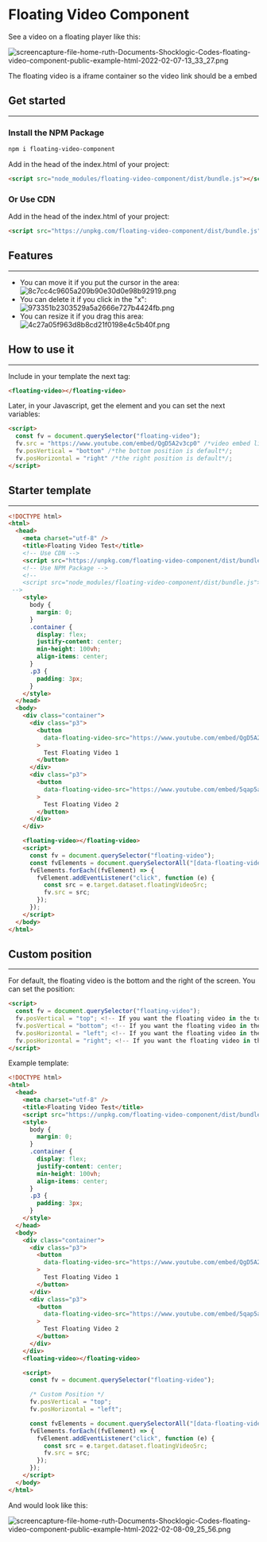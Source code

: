 # Floating Video Component

See a video on a floating player like this:

![screencapture-file-home-ruth-Documents-Shocklogic-Codes-floating-video-component-public-example-html-2022-02-07-13_33_27.png](:/be78a8688f3845188823a54c2e7f3b91)

The floating video is a iframe container so the video link should be a embed

## Get started

---

### Install the NPM Package

```bash
npm i floating-video-component
```

Add in the head of the index.html of your project:

```html
<script src="node_modules/floating-video-component/dist/bundle.js"></script>
```

### Or Use CDN

Add in the head of the index.html of your project:

```html
<script src="https://unpkg.com/floating-video-component/dist/bundle.js"></script>
```

## Features

---

- You can move it if you put the cursor in the area:
  ![8c7cc4c9605a209b90e30d0e98b92919.png](:/d4e7d68ffed44d9ea337265a6c1b9db7)
- You can delete it if you click in the "x":
  ![973351b2303529a5a2666e727b4424fb.png](:/4060a1be932248b6ad0b2df8f6189528)
- You can resize it if you drag this area:
  ![4c27a05f963d8b8cd21f0198e4c5b40f.png](:/4c0e77a3716c4ea2812bb945d53a8715)

## How to use it

---

Include in your template the next tag:

```html
<floating-video></floating-video>
```

Later, in your Javascript, get the element and you can set the next variables:

```html
<script>
  const fv = document.querySelector("floating-video");
  fv.src = "https://www.youtube.com/embed/QgD5A2v3cp0" /*video embed link*/;
  fv.posVertical = "bottom" /*the bottom position is default*/;
  fv.posHorizontal = "right" /*the right position is default*/;
</script>
```

## Starter template

---

```html
<!DOCTYPE html>
<html>
  <head>
    <meta charset="utf-8" />
    <title>Floating Video Test</title>
    <!-- Use CDN -->
    <script src="https://unpkg.com/floating-video-component/dist/bundle.js"></script>
    <!-- Use NPM Package -->
    <!-- 
    <script src="node_modules/floating-video-component/dist/bundle.js"></script>
 -->
    <style>
      body {
        margin: 0;
      }
      .container {
        display: flex;
        justify-content: center;
        min-height: 100vh;
        align-items: center;
      }
      .p3 {
        padding: 3px;
      }
    </style>
  </head>
  <body>
    <div class="container">
      <div class="p3">
        <button
          data-floating-video-src="https://www.youtube.com/embed/QgD5A2v3cp0"
        >
          Test Floating Video 1
        </button>
      </div>
      <div class="p3">
        <button
          data-floating-video-src="https://www.youtube.com/embed/5qap5aO4i9A"
        >
          Test Floating Video 2
        </button>
      </div>
    </div>

    <floating-video></floating-video>
    <script>
      const fv = document.querySelector("floating-video");
      const fvElements = document.querySelectorAll("[data-floating-video-src]");
      fvElements.forEach((fvElement) => {
        fvElement.addEventListener("click", function (e) {
          const src = e.target.dataset.floatingVideoSrc;
          fv.src = src;
        });
      });
    </script>
  </body>
</html>
```

## Custom position

---

For default, the floating video is the bottom and the right of the screen. You can set the position:

```html
<script>
  const fv = document.querySelector("floating-video");
  fv.posVertical = "top"; <!-- If you want the floating video in the top of the screen -->
  fv.posVertical = "bottom"; <!-- If you want the floating video in the bottom of the screen -->
  fv.posHorizontal = "left"; <!-- If you want the floating video in the left of the screen -->
  fv.posHorizontal = "right"; <!-- If you want the floating video in the right of the screen -->
</script>
```

Example template:

```html
<!DOCTYPE html>
<html>
  <head>
    <meta charset="utf-8" />
    <title>Floating Video Test</title>
    <script src="https://unpkg.com/floating-video-component/dist/bundle.js"></script>
    <style>
      body {
        margin: 0;
      }
      .container {
        display: flex;
        justify-content: center;
        min-height: 100vh;
        align-items: center;
      }
      .p3 {
        padding: 3px;
      }
    </style>
  </head>
  <body>
    <div class="container">
      <div class="p3">
        <button
          data-floating-video-src="https://www.youtube.com/embed/QgD5A2v3cp0"
        >
          Test Floating Video 1
        </button>
      </div>
      <div class="p3">
        <button
          data-floating-video-src="https://www.youtube.com/embed/5qap5aO4i9A"
        >
          Test Floating Video 2
        </button>
      </div>
    </div>
    <floating-video></floating-video>

    <script>
      const fv = document.querySelector("floating-video");

      /* Custom Position */
      fv.posVertical = "top";
      fv.posHorizontal = "left";

      const fvElements = document.querySelectorAll("[data-floating-video-src]");
      fvElements.forEach((fvElement) => {
        fvElement.addEventListener("click", function (e) {
          const src = e.target.dataset.floatingVideoSrc;
          fv.src = src;
        });
      });
    </script>
  </body>
</html>
```

And would look like this:

![screencapture-file-home-ruth-Documents-Shocklogic-Codes-floating-video-component-public-example-html-2022-02-08-09_25_56.png](:/cb72537a7b7e419f8a3a5f0ffff70f42)
